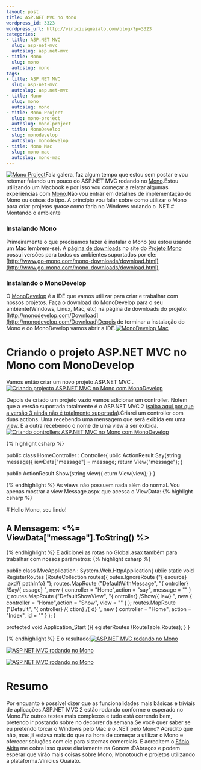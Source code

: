 ```yaml
--- 
layout: post
title: ASP.NET MVC no Mono
wordpress_id: 3323
wordpress_url: http://viniciusquaiato.com/blog/?p=3323
categories: 
- title: ASP.NET MVC
  slug: asp-net-mvc
  autoslug: asp.net-mvc
- title: Mono
  slug: mono
  autoslug: mono
tags: 
- title: ASP.NET MVC
  slug: asp-net-mvc
  autoslug: asp.net-mvc
- title: Mono
  slug: mono
  autoslug: mono
- title: Mono Project
  slug: mono-project
  autoslug: mono-project
- title: MonoDevelop
  slug: monodevelop
  autoslug: monodevelop
- title: Mono Mac
  slug: mono-mac
  autoslug: mono-mac
---
```

[![](http://viniciusquaiato.com/images_posts/Mono-Project.jpeg "Mono Project")](http://viniciusquaiato.com/images_posts/Mono-Project.jpeg)Fala galera, faz algum tempo que estou sem postar e vou retomar falando um pouco do ASP.NET MVC rodando no [Mono](http://www.mono-project.com/Main_Page).Estou utilizando um Macbook e por isso vou começar a relatar algumas experiências com [Mono](http://www.mono-project.com/Main_Page).Não vou entrar em detalhes de implementação do Mono ou coisas do tipo. A princípio vou falar sobre como utilizar o Mono para criar projetos _quase_ como faria no Windows rodando o .NET.# Montando o ambiente


### Instalando Mono
Primeiramente o que precisamos fazer é instalar o Mono (eu estou usando um Mac lembrem-se). A [página de downloads](http://www.go-mono.com/mono-downloads/download.html) no site do [Projeto Mono](http://mono-project.com/Main_Page) possui versões para todos os ambientes suportados por ele:[http://www.go-mono.com/mono-downloads/download.html](http://www.go-mono.com/mono-downloads/download.html).

### Instalando o MonoDevelop


O [MonoDevelop](http://monodevelop.com/) é a IDE que vamos utilizar para criar e trabalhar com nossos projetos. Faça o download do MonoDevelop para o seu ambiente(Windows, Linux, Mac, etc) na página de downloads do projeto: [http://monodevelop.com/Download](http://monodevelop.com/Download)Depois de terminar a instalação do Mono e do MonoDevelop vamos abrir a IDE.[![MonoDevelop Mac](http://viniciusquaiato.com/images_posts/Screen-shot-2011-05-01-at-9.53.50-PM-300x179.png "MonoDevelop Mac")](http://viniciusquaiato.com/images_posts/Screen-shot-2011-05-01-at-9.53.50-PM.png)

# Criando o projeto ASP.NET MVC no Mono com MonoDevelop


Vamos então criar um novo projeto ASP.NET MVC .[![Criando projecto ASP.NET MVC no Mono com MonoDevelop](http://viniciusquaiato.com/images_posts/Screen-shot-2011-05-01-at-9.54.46-PM-300x235.png "Criando projecto ASP.NET MVC no Mono com MonoDevelop")](http://viniciusquaiato.com/images_posts/Screen-shot-2011-05-01-at-9.54.46-PM.png)



Depois de criado um projeto vazio vamos adicionar um controller. Notem que a versão suportada totalmente é o ASP.NET MVC 2 ([saiba aqui por que a versão 3 ainda não é totalmente suportada](http://www.mono-project.com/Release_Notes_Mono_2.10#ASP.NET_MVC3_Support)).Criarei um controller com duas actions. Uma recebendo uma mensagem que será exibida em uma view. E a outra recebendo o nome de uma view a ser exibida.[![Criando controllers ASP.NET MVC no Mono com MonoDevelop](http://viniciusquaiato.com/images_posts/Screen-shot-2011-05-02-at-11.53.28-PM-300x179.png "Criando controllers ASP.NET MVC no Mono com MonoDevelop")](http://viniciusquaiato.com/images_posts/Screen-shot-2011-05-02-at-11.53.28-PM.png)


{% highlight csharp %}

public class HomeController : Controller{
ublic ActionResult Say(string message){
iewData["message"] = message;
return View("message");
    }


public ActionResult Show(string view){
eturn View(view);
    }
}

{% endhighlight %}
As views não possuem nada além do normal. Vou apenas mostrar a view Message.aspx que acessa o ViewData:
{% highlight csharp %}
<title></title></head><body><div># Hello Mono, seu lindo!


## A Mensagem: <%= ViewData["message"].ToString() %> 
</div></body></html>
{% endhighlight %}
E adicionei as rotas no Global.asax também para trabalhar com nossos parâmetros:
{% highlight csharp %}

public class MvcApplication : System.Web.HttpApplication{
ublic 
static void RegisterRoutes (RouteCollection routes){
outes.IgnoreRoute ("{
esource}
.axd/{
pathInfo}
");
    routes.MapRoute ("DefaultWithMessage", "{
ontroller}
/Say/{
essage}
", new { controller = "Home",action = "say", message = "" }
);
    routes.MapRoute ("DefaultShowView", "{
ontroller}
/Show/{
iew}
", new { controller = "Home",action = "Show", view = "" }
);
    routes.MapRoute ("Default", "{
ontroller}
/{
ction}
/{
d}
", new { controller = "Home", action = "Index", id = "" }
);
    }


protected void Application_Start (){
egisterRoutes (RouteTable.Routes);
    }
}



{% endhighlight %}
E o resultado:[![ASP.NET MVC rodando no Mono](http://viniciusquaiato.com/images_posts/Screen-shot-2011-05-03-at-12.02.39-AM-300x256.png "ASP.NET MVC rodando no Mono")](http://viniciusquaiato.com/images_posts/Screen-shot-2011-05-03-at-12.02.39-AM.png)



[![ASP.NET MVC rodando no Mono](http://viniciusquaiato.com/images_posts/Screen-shot-2011-05-03-at-12.02.53-AM-300x256.png "ASP.NET MVC rodando no Mono")](http://viniciusquaiato.com/images_posts/Screen-shot-2011-05-03-at-12.02.53-AM.png)



[![ASP.NET MVC rodando no Mono](http://viniciusquaiato.com/images_posts/Screen-shot-2011-05-03-at-12.03.00-AM-300x256.png "ASP.NET MVC rodando no Mono")](http://viniciusquaiato.com/images_posts/Screen-shot-2011-05-03-at-12.03.00-AM.png)

# Resumo
Por enquanto é possível dizer que as funcionalidades mais básicas e triviais de aplicações ASP.NET MVC 2 estão rodando conforme o esperado no Mono.Fiz outros testes mais complexos e tudo está correndo bem, pretendo ir postando sobre no decorrer da semana.Se você quer saber se eu pretendo torcar o Windows pelo Mac e o .NET pelo Mono? Acredito que não, mas já estava mais do que na hora de começar a utilizar o Mono e oferecer soluções com ele para sistemas comerciais. E acreditem o [Fábio Akita](http://akitaonrails.com) me cobra isso quase diariamente na Gonow :DAbraços e podem esperar que virão mais coisas sobre Mono, Monotouch e projetos utilizando a plataforma.Vinicius Quaiato.
